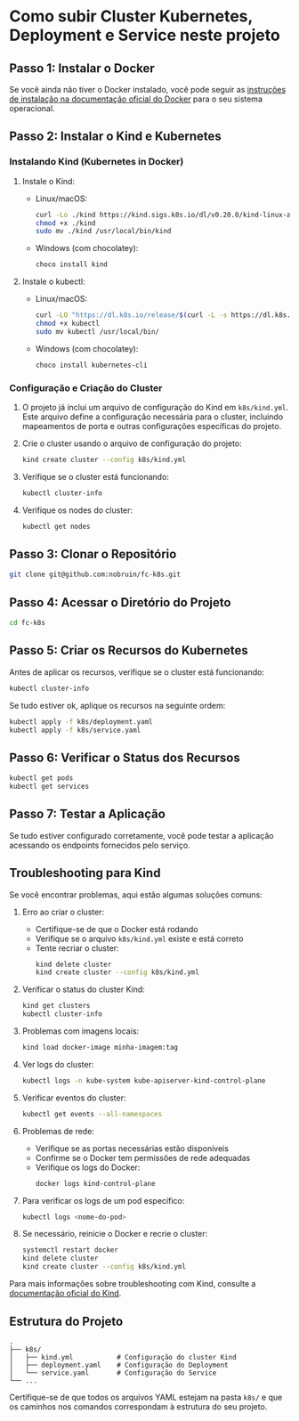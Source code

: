 # Como subir Cluster Kubernetes, Deployment e Service neste projeto

## Passo 1: Instalar o Docker

Se você ainda não tiver o Docker instalado, você pode seguir as [instruções de instalação na documentação oficial do Docker](https://docs.docker.com/get-docker/) para o seu sistema operacional.

## Passo 2: Instalar o Kind e Kubernetes

### Instalando Kind (Kubernetes in Docker)

1. Instale o Kind:
   - Linux/macOS:
     ```bash
     curl -Lo ./kind https://kind.sigs.k8s.io/dl/v0.20.0/kind-linux-amd64
     chmod +x ./kind
     sudo mv ./kind /usr/local/bin/kind
     ```
   - Windows (com chocolatey):
     ```bash
     choco install kind
     ```

2. Instale o kubectl:
   - Linux/macOS:
     ```bash
     curl -LO "https://dl.k8s.io/release/$(curl -L -s https://dl.k8s.io/release/stable.txt)/bin/linux/amd64/kubectl"
     chmod +x kubectl
     sudo mv kubectl /usr/local/bin/
     ```
   - Windows (com chocolatey):
     ```bash
     choco install kubernetes-cli
     ```

### Configuração e Criação do Cluster

1. O projeto já inclui um arquivo de configuração do Kind em `k8s/kind.yml`. Este arquivo define a configuração necessária para o cluster, incluindo mapeamentos de porta e outras configurações específicas do projeto.

2. Crie o cluster usando o arquivo de configuração do projeto:
   ```bash
   kind create cluster --config k8s/kind.yml
   ```

3. Verifique se o cluster está funcionando:
   ```bash
   kubectl cluster-info
   ```

4. Verifique os nodes do cluster:
   ```bash
   kubectl get nodes
   ```

## Passo 3: Clonar o Repositório

```bash
git clone git@github.com:nobruin/fc-k8s.git
```

## Passo 4: Acessar o Diretório do Projeto

```bash
cd fc-k8s
```

## Passo 5: Criar os Recursos do Kubernetes

Antes de aplicar os recursos, verifique se o cluster está funcionando:

```bash
kubectl cluster-info
```

Se tudo estiver ok, aplique os recursos na seguinte ordem:
```bash
kubectl apply -f k8s/deployment.yaml
kubectl apply -f k8s/service.yaml
```

## Passo 6: Verificar o Status dos Recursos

```bash
kubectl get pods
kubectl get services
```

## Passo 7: Testar a Aplicação

Se tudo estiver configurado corretamente, você pode testar a aplicação acessando os endpoints fornecidos pelo serviço.

## Troubleshooting para Kind

Se você encontrar problemas, aqui estão algumas soluções comuns:

1. Erro ao criar o cluster:
   - Certifique-se de que o Docker está rodando
   - Verifique se o arquivo `k8s/kind.yml` existe e está correto
   - Tente recriar o cluster:
     ```bash
     kind delete cluster
     kind create cluster --config k8s/kind.yml
     ```

2. Verificar o status do cluster Kind:
   ```bash
   kind get clusters
   kubectl cluster-info
   ```

3. Problemas com imagens locais:
   ```bash
   kind load docker-image minha-imagem:tag
   ```

4. Ver logs do cluster:
   ```bash
   kubectl logs -n kube-system kube-apiserver-kind-control-plane
   ```

5. Verificar eventos do cluster:
   ```bash
   kubectl get events --all-namespaces
   ```

6. Problemas de rede:
   - Verifique se as portas necessárias estão disponíveis
   - Confirme se o Docker tem permissões de rede adequadas
   - Verifique os logs do Docker:
     ```bash
     docker logs kind-control-plane
     ```

7. Para verificar os logs de um pod específico:
   ```bash
   kubectl logs <nome-do-pod>
   ```

8. Se necessário, reinicie o Docker e recrie o cluster:
   ```bash
   systemctl restart docker
   kind delete cluster
   kind create cluster --config k8s/kind.yml
   ```

Para mais informações sobre troubleshooting com Kind, consulte a [documentação oficial do Kind](https://kind.sigs.k8s.io/docs/user/quick-start/).

## Estrutura do Projeto

```
.
├── k8s/
│   ├── kind.yml           # Configuração do cluster Kind
│   ├── deployment.yaml    # Configuração do Deployment
│   └── service.yaml       # Configuração do Service
└── ...
```

Certifique-se de que todos os arquivos YAML estejam na pasta `k8s/` e que os caminhos nos comandos correspondam à estrutura do seu projeto.
